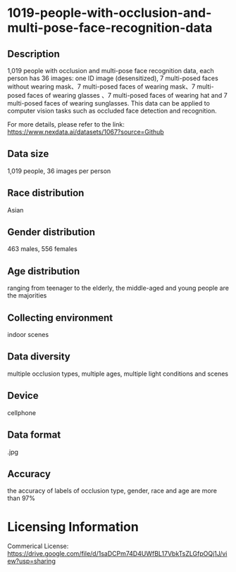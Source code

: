 # 1019-people-with-occlusion-and-multi-pose-face-recognition-data


## Description
1,019 people with occlusion and multi-pose face recognition data, each person has 36 images: one ID image (desensitized), 7 multi-posed faces without wearing mask、7 multi-posed faces of wearing mask、7 multi-posed faces of wearing glasses 、7 multi-posed faces of wearing hat and 7 multi-posed faces of wearing sunglasses. This data can be applied to computer vision tasks such as occluded face detection and recognition.

For more details, please refer to the link: https://www.nexdata.ai/datasets/1067?source=Github


## Data size
1,019 people, 36 images per person

## Race distribution
Asian

## Gender distribution
463 males, 556 females

## Age distribution
ranging from teenager to the elderly, the middle-aged and young people are the majorities

## Collecting environment
indoor scenes

## Data diversity
multiple occlusion types, multiple ages, multiple light conditions and scenes

## Device
cellphone

## Data format
.jpg

## Accuracy
the accuracy of labels of occlusion type, gender, race and age are more than 97%

# Licensing Information
Commerical License: https://drive.google.com/file/d/1saDCPm74D4UWfBL17VbkTsZLGfpOQj1J/view?usp=sharing
